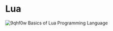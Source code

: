 # Lua 
![9qhf0w](https://github.com/user-attachments/assets/eb80ccc6-accb-477c-8b4c-3ebdd68d2a3c)
Basics of Lua Programming Language

